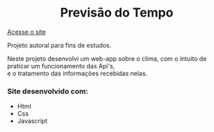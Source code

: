 <h1 align="center">Previsão do Tempo</h1>

[Acesse o site](https://lucasleitedosreis.github.io/previsao-tempo/ "Previsão do Tempo")

<p>Projeto autoral para fins de estudos.</p>
<p>Neste projeto desenvolvi um web-app sobre o clima, com o intuito de praticar um funcionamento das Api's,<br> e o tratamento das informações recebidas nelas.</p>

<h3>Site desenvolvido com:</h3>

 <ul>
   <li>Html</li>
   <li>Css</li>
   <li>Javascript</li>
 </ul>
